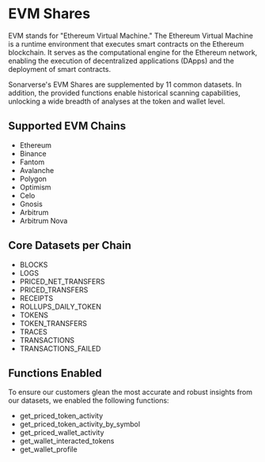 # EVM Shares

EVM stands for "Ethereum Virtual Machine." The Ethereum Virtual Machine is a runtime environment that executes smart contracts on the Ethereum blockchain. It serves as the computational engine for the Ethereum network, enabling the execution of decentralized applications (DApps) and the deployment of smart contracts.

Sonarverse's EVM Shares are supplemented by 11 common datasets. In addition, the provided functions enable historical scanning capabilities, unlocking a wide breadth of analyses at the token and wallet level.

## Supported EVM Chains

- Ethereum
- Binance
- Fantom
- Avalanche
- Polygon
- Optimism
- Celo
- Gnosis
- Arbitrum
- Arbitrum Nova

## Core Datasets per Chain

- BLOCKS
- LOGS
- PRICED_NET_TRANSFERS
- PRICED_TRANSFERS
- RECEIPTS
- ROLLUPS_DAILY_TOKEN
- TOKENS
- TOKEN_TRANSFERS
- TRACES
- TRANSACTIONS
- TRANSACTIONS_FAILED

## Functions Enabled

To ensure our customers glean the most accurate and robust insights from our datasets, we enabled the following functions:

- get_priced_token_activity
- get_priced_token_activity_by_symbol
- get_priced_wallet_activity
- get_wallet_interacted_tokens
- get_wallet_profile